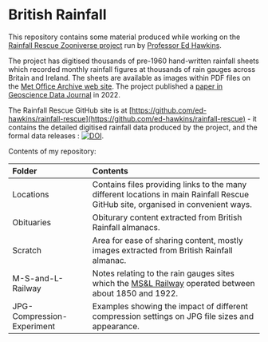 # British Rainfall

This repository contains some material produced while working on the [Rainfall Rescue Zooniverse project](https://www.zooniverse.org/projects/edh/rainfall-rescue) run 
by [Professor Ed Hawkins](http://www.met.reading.ac.uk/~ed/home/index.php). 

The project has digitised thousands of pre-1960 hand-written rainfall sheets which recorded monthly rainfall figures at thousands of rain gauges across Britain and Ireland. The sheets are 
available as images within PDF files on the [Met Office Archive web site](https://digital.nmla.metoffice.gov.uk/). The project published a 
[paper in Geoscience Data Journal](https://rmets.onlinelibrary.wiley.com/doi/10.1002/gdj3.157) in 2022.

The Rainfall Rescue GitHub site is at [https://github.com/ed-hawkins/rainfall-rescue](https://github.com/ed-hawkins/rainfall-rescue) - it contains the detailed digitised rainfall data produced by the project, 
and the formal data releases : [![DOI](https://zenodo.org/badge/261481817.svg)](https://zenodo.org/badge/latestdoi/261481817).

Contents of my repository:

|Folder|Contents|
|:--|:--|
|Locations|Contains files providing links to the many different locations in main Rainfall Rescue GitHub site, organised in convenient ways.|
|Obituaries|Obiturary content extracted from British Rainfall almanacs.|
|Scratch|Area for ease of sharing content, mostly images extracted from British Rainfall almanac.|
|M-S-and-L-Railway|Notes relating to the rain gauges sites which the [MS&L Railway](https://en.wikipedia.org/wiki/Manchester,_Sheffield_and_Lincolnshire_Railway) operated between about 1850 and 1922.
|JPG-Compression-Experiment|Examples showing the impact of different compression settings on JPG file sizes and appearance.|













